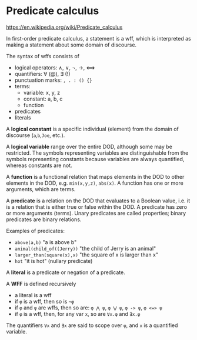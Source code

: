 # Predicate calculus

https://en.wikipedia.org/wiki/Predicate_calculus

In first-order predicate calculus, a statement is a wff, which is interpreted as making a statement about some domain of discourse.

The syntax of wffs consists of
- logical operators: ∧, ∨, ¬, →, ⟺
- quantifiers: ∀ (@), ∃ (!)
- punctuation marks: `, . : () {}`
- terms:
  - variable: x, y, z
  - constant: a, b, c
  - function
- predicates
- literals


A **logical constant** is a specific individual (element) from the domain of discourse (`a`,`b`,`Joe`, etc.).

A **logical variable** range over the entire DOD, although some may be restricted. The symbols representing variables are distinguishable from the symbols representing constants because variables are always quantified, whereas constants are not.

A **function** is a functional relation that maps elements in the DOD to other elements in the DOD, e.g. `min(x,y,z)`, `abs(x)`. A function has one or more arguments, which are terms.

A **predicate** is a relation on the DOD that evaluates to a Boolean value, i.e. it is a relation that is either true or false within the DOD. A predicate has zero or more arguments (terms). Unary predicates are called properties; binary predicates are binary relations.

Examples of predicates:
- `above(a,b)`               "a is above b"
- `animal(child_of((Jerry))` "the child of Jerry is an animal"
- `larger_than(square(x),x)` "the square of x is larger than x"
- `hot`                      "it is hot" (nullary predicate)

A **literal** is a predicate or negation of a predicate.

A **WFF** is defined recursively
- a literal is a wff
- if `φ` is a wff, then so is `¬φ`
- if `φ` and `ψ` are wffs, then so are: `φ ⋀ ψ`, `φ ⋁ ψ`, `φ -> ψ`, `φ <=> ψ`
- if `φ` is a wff, then, for any var `x`, so are `∀x.φ` and `∃x.φ`

The quantifiers `∀x` and `∃x` are said to scope over `φ`, and `x` is a quantified variable.
